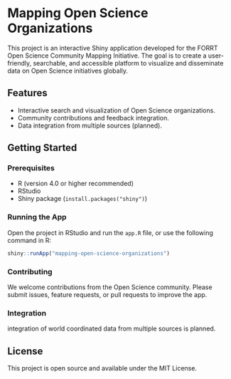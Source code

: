 # Mapping Open Science Organizations

This project is an interactive Shiny application developed for the FORRT Open Science Community Mapping Initiative. The goal is to create a user-friendly, searchable, and accessible platform to visualize and disseminate data on Open Science initiatives globally.

## Features

- Interactive search and visualization of Open Science organizations.
- Community contributions and feedback integration.
- Data integration from multiple sources (planned).

## Getting Started

### Prerequisites

- R (version 4.0 or higher recommended)
- RStudio
- Shiny package (`install.packages("shiny")`)

### Running the App

Open the project in RStudio and run the `app.R` file, or use the following command in R:

```R
shiny::runApp("mapping-open-science-organizations")
```

### Contributing

We welcome contributions from the Open Science community. Please submit issues, feature requests, or pull requests to improve the app.

### Integration

integration of world coordinated data from multiple sources is planned.

## License

This project is open source and available under the MIT License.
